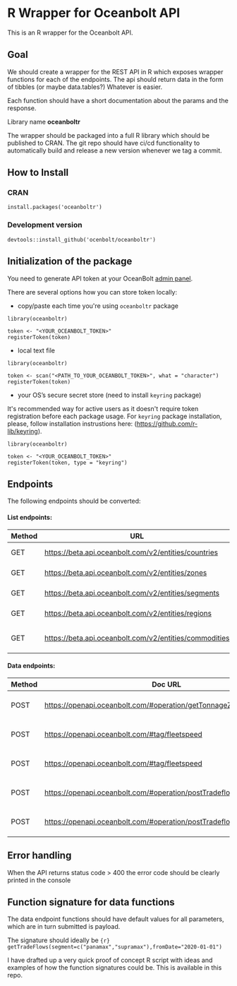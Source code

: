 # R Wrapper for Oceanbolt API

This is an R wrapper for the Oceanbolt API.

## Goal

We should create a wrapper for the REST API in R which exposes wrapper functions for each of the endpoints.
The api should return data in the form of tibbles (or maybe data.tables?) Whatever is easier.

Each function should have a short documentation about the params and the response.

Library name **oceanboltr**

The wrapper should be packaged into a full R library which should be published to CRAN. 
The git repo should have ci/cd functionality to automatically build and release a new version whenever we tag a commit.

## How to Install

### CRAN

```{r}
install.packages('oceanboltr')
```

### Development version

```{r}
devtools::install_github('ocenbolt/oceanboltr')
```

## Initialization of the package

You need to generate API token at your OceanBolt [admin panel](https://app.oceanbolt.com/profile).

There are several options how you can store token locally:

- copy/paste each time you're using `oceanboltr` package

```{r}
library(oceanboltr)

token <- "<YOUR_OCEANBOLT_TOKEN>"
registerToken(token)
```

- local text file

```{r}
library(oceanboltr)

token <- scan("<PATH_TO_YOUR_OCEANBOLT_TOKEN>", what = "character")
registerToken(token)
```

- your OS’s secure secret store (need to install `keyring` package)

It's recommended way for active users as it doesn't require token registration before each package usage. For `keyring` package installation, please, follow installation instrustions here: (https://github.com/r-lib/keyring).

```{r}
library(oceanboltr)

token <- "<YOUR_OCEANBOLT_TOKEN>"
registerToken(token, type = "keyring")
```


## Endpoints

The following endpoints should be converted:

#### List endpoints:
| Method | URL   |      Description      |  R Function name |
|----------|----------|:-------------:|------:|
| GET | https://beta.api.oceanbolt.com/v2/entities/countries | returns list of countries | listCountries() |
| GET | https://beta.api.oceanbolt.com/v2/entities/zones | returns list of zones | listZones() |
| GET | https://beta.api.oceanbolt.com/v2/entities/segments | returns list of segments | listSegments() |
| GET | https://beta.api.oceanbolt.com/v2/entities/regions | returns list of regions | listRegions() |
| GET | https://beta.api.oceanbolt.com/v2/entities/commodities | returns list of commodities | listCommodities() |

#### Data endpoints:

| Method | Doc URL   |      Description      |  R Function name |
|----------|----------|:-------------:|------:|
| POST | https://openapi.oceanbolt.com/#operation/getTonnageZone | returns tonnage zone data | getTonnageZoneCount() |
| POST | https://openapi.oceanbolt.com/#tag/fleetspeed | returns fleet speed data | getFleetSpeed() |
| POST | https://openapi.oceanbolt.com/#tag/fleetspeed | returns fleet speed data | getFleetSpeed() |
| POST | https://openapi.oceanbolt.com/#operation/postTradeflowLadenLegs | returns individual trade flows | getTradeFlows()
| POST | https://openapi.oceanbolt.com/#operation/postTradeflowDailyTimeseries | returns trade flows timeseries | getTradeFlowsTimeseries()


## Error handling

When the API returns status code > 400 the error code should be clearly printed in the console

## Function signature for data functions

The data endpoint functions should have default values for all parameters, which are in turn submitted is payload.

The signature should ideally be `{r} getTradeFlows(segment=c("panamax","supramax"),fromDate="2020-01-01")`

I have drafted up a very quick proof of concept R script with ideas and examples of how the function signatures could be. This is available in this repo.


